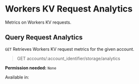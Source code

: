 # Workers KV Request Analytics

Metrics on Workers KV requests.

## Query Request Analytics

`GET` Retrieves Workers KV request metrics for the given account.

> GET accounts/:account_identifier/storage/analytics

**Permission needed:** `None`

Available in:




